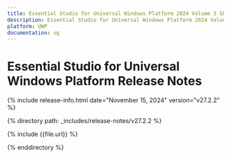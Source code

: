 ```yaml
---
title: Essential Studio for Universal Windows Platform 2024 Volume 3 SP Release Release Notes  
description: Essential Studio for Universal Windows Platform 2024 Volume 3 SP Release Release Notes  
platform: UWP
documentation: ug
---
```


# Essential Studio for Universal Windows Platform  Release Notes  

{% include release-info.html date="November 15, 2024"  version="v27.2.2" %} 

{% directory path: _includes/release-notes/v27.2.2 %}

{% include {{file.url}} %}

{% enddirectory %}